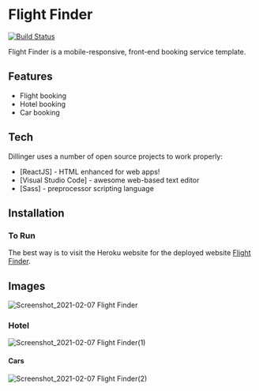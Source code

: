 # Flight Finder


[![Build Status](https://travis-ci.org/joemccann/dillinger.svg?branch=master)](https://travis-ci.org/joemccann/dillinger)

Flight Finder is a  mobile-responsive, front-end booking service template.


## Features

- Flight booking
- Hotel booking
- Car booking



## Tech

Dillinger uses a number of open source projects to work properly:

- [ReactJS] - HTML enhanced for web apps!
- [Visual Studio Code] - awesome web-based text editor
- [Sass] - preprocessor scripting language


## Installation

### To Run

The best way is to visit the Heroku website for the deployed website  [Flight Finder](https://flight-finder.netlify.app/).

## Images


![Screenshot_2021-02-07 Flight Finder](https://user-images.githubusercontent.com/33573587/107160335-fce1b680-696b-11eb-9114-744c6cca6f0f.png)

### Hotel
![Screenshot_2021-02-07 Flight Finder(1)](https://user-images.githubusercontent.com/33573587/107160627-c6a53680-696d-11eb-8563-7006fc4bb60b.png)

#### Cars
![Screenshot_2021-02-07 Flight Finder(2)](https://user-images.githubusercontent.com/33573587/107160702-3ddaca80-696e-11eb-8efd-f4ec13313e48.png)


